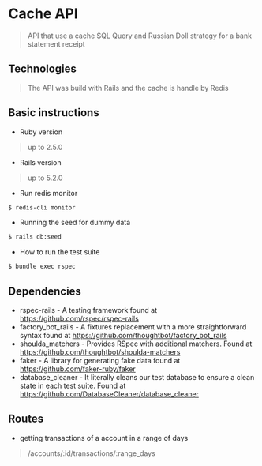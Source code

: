 # Cache API

> API that use a cache SQL Query and Russian Doll strategy for a bank statement receipt

## Technologies
> The API was build with Rails and the cache is handle by Redis

## Basic instructions

* Ruby version
> up to 2.5.0

* Rails version
> up to 5.2.0

* Run redis monitor
```bash
$ redis-cli monitor
```

* Running the seed for dummy data
```bash
$ rails db:seed
```
* How to run the test suite
```bash
$ bundle exec rspec
```

## Dependencies

* rspec-rails - A testing framework found at https://github.com/rspec/rspec-rails
* factory_bot_rails - A fixtures replacement with a more straightforward syntax found at https://github.com/thoughtbot/factory_bot_rails
* shoulda_matchers - Provides RSpec with additional matchers. Found at https://github.com/thoughtbot/shoulda-matchers
* faker - A library for generating fake data found at https://github.com/faker-ruby/faker
* database_cleaner - It literally cleans our test database to ensure a clean state in each test suite. Found at https://github.com/DatabaseCleaner/database_cleaner

## Routes

* getting transactions of a account in a range of days
> /accounts/:id/transactions/:range_days